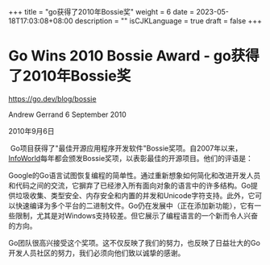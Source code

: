 +++
title = "go获得了2010年Bossie奖"
weight = 6
date = 2023-05-18T17:03:08+08:00
description = ""
isCJKLanguage = true
draft = false
+++

# Go Wins 2010 Bossie Award - go获得了2010年Bossie奖

https://go.dev/blog/bossie

Andrew Gerrand
6 September 2010

2010年9月6日

​	Go项目获得了"最佳开源应用程序开发软件"Bossie奖项。自2007年以来，[InfoWorld](http://infoworld.com/)每年都会颁发Bossie奖项，以表彰最佳的开源项目。他们的评语是：

​	Google的Go语言试图恢复编程的简单性。通过重新想象如何简化和改进开发人员和代码之间的交流，它摒弃了已经渗入所有面向对象的语言中的许多结构。Go提供垃圾收集、类型安全、内存安全和内置的并发和Unicode字符支持。此外，它可以快速编译为多个平台的二进制文件。Go仍在发展中（正在添加新功能），它有一些限制，尤其是对Windows支持较差。但它展示了编程语言的一个新而令人兴奋的方向。

​	Go团队很高兴接受这个奖项。这不仅反映了我们的努力，也反映了日益壮大的Go开发人员社区的努力，我们必须向他们致以诚挚的感谢。

